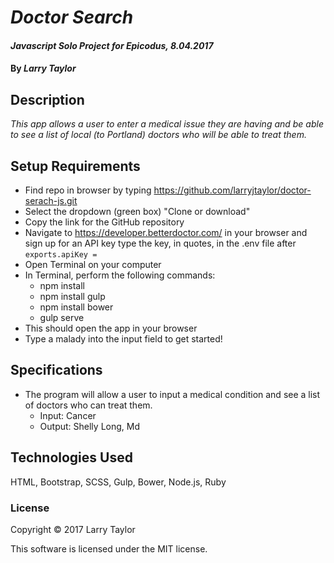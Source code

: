 # _Doctor Search_

#### _Javascript Solo Project for Epicodus, 8.04.2017_

#### By _**Larry Taylor**_

## Description

_This app allows a user to enter a medical issue they are having and be able to see a list of local (to Portland) doctors who will be able to treat them._

## Setup Requirements

* Find repo in browser by typing https://github.com/larryjtaylor/doctor-serach-js.git
* Select the dropdown (green box) "Clone or download"
* Copy the link for the GitHub repository
* Navigate to https://developer.betterdoctor.com/ in your browser and sign up for an API key
type the key, in quotes, in the .env file after `````exports.apiKey =`````
* Open Terminal on your computer
* In Terminal, perform the following commands:
  * npm install
  * npm install gulp
  * npm install bower
  * gulp serve
* This should open the app in your browser
* Type a malady into the input field to get started!

## Specifications
* The program will allow a user to input a medical condition and see a list of doctors who can treat them.
  * Input: Cancer
  * Output: Shelly Long, Md

## Technologies Used

 HTML, Bootstrap, SCSS, Gulp, Bower, Node.js, Ruby

### License

Copyright &copy; 2017 Larry Taylor

This software is licensed under the MIT license.
